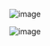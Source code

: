![image](https://user-images.githubusercontent.com/89633636/133712812-f2924974-9de5-4a76-bb11-f0ee16f2daa9.png)

![image](https://user-images.githubusercontent.com/89633636/133712720-221e7efc-5ba3-4d04-a38f-8215763fdea3.png)

